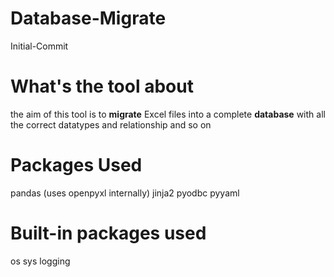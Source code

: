 # Database-Migrate
Initial-Commit

# What's the tool about
the aim of this tool is to **migrate** Excel files into a complete
**database** with all the correct datatypes and relationship and so on

# Packages Used
pandas (uses openpyxl internally)
jinja2
pyodbc
pyyaml

# Built-in packages used
os
sys
logging